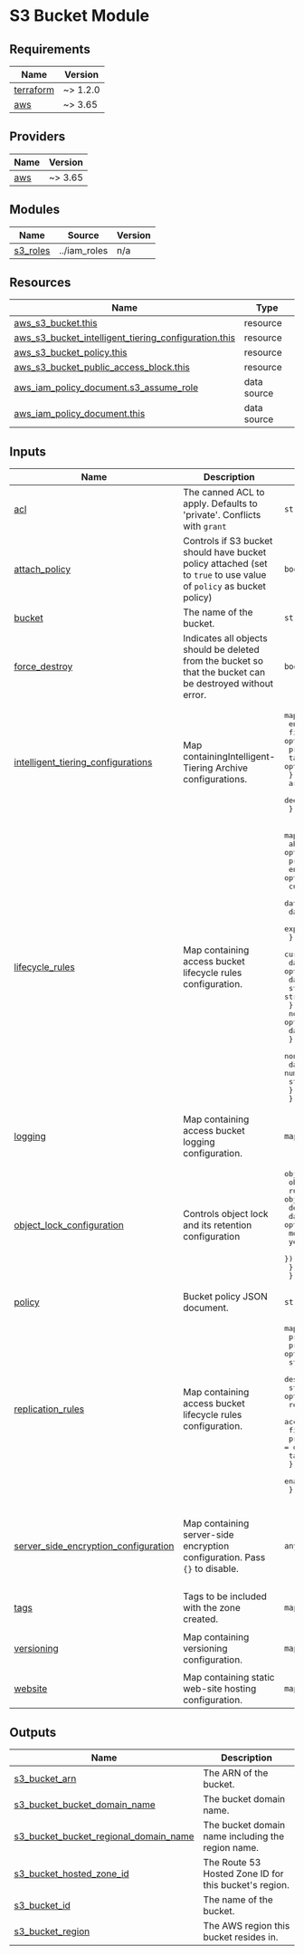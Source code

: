 # S3 Bucket Module

<!-- BEGINNING OF PRE-COMMIT-TERRAFORM DOCS HOOK -->
## Requirements

| Name | Version |
|------|---------|
| <a name="requirement_terraform"></a> [terraform](#requirement\_terraform) | ~> 1.2.0 |
| <a name="requirement_aws"></a> [aws](#requirement\_aws) | ~> 3.65 |

## Providers

| Name | Version |
|------|---------|
| <a name="provider_aws"></a> [aws](#provider\_aws) | ~> 3.65 |

## Modules

| Name | Source | Version |
|------|--------|---------|
| <a name="module_s3_roles"></a> [s3\_roles](#module\_s3\_roles) | ../iam_roles | n/a |

## Resources

| Name | Type |
|------|------|
| [aws_s3_bucket.this](https://registry.terraform.io/providers/hashicorp/aws/latest/docs/resources/s3_bucket) | resource |
| [aws_s3_bucket_intelligent_tiering_configuration.this](https://registry.terraform.io/providers/hashicorp/aws/latest/docs/resources/s3_bucket_intelligent_tiering_configuration) | resource |
| [aws_s3_bucket_policy.this](https://registry.terraform.io/providers/hashicorp/aws/latest/docs/resources/s3_bucket_policy) | resource |
| [aws_s3_bucket_public_access_block.this](https://registry.terraform.io/providers/hashicorp/aws/latest/docs/resources/s3_bucket_public_access_block) | resource |
| [aws_iam_policy_document.s3_assume_role](https://registry.terraform.io/providers/hashicorp/aws/latest/docs/data-sources/iam_policy_document) | data source |
| [aws_iam_policy_document.this](https://registry.terraform.io/providers/hashicorp/aws/latest/docs/data-sources/iam_policy_document) | data source |

## Inputs

| Name | Description | Type | Default | Required |
|------|-------------|------|---------|:--------:|
| <a name="input_acl"></a> [acl](#input\_acl) | The canned ACL to apply. Defaults to 'private'. Conflicts with `grant` | `string` | `"private"` | no |
| <a name="input_attach_policy"></a> [attach\_policy](#input\_attach\_policy) | Controls if S3 bucket should have bucket policy attached (set to `true` to use value of `policy` as bucket policy) | `bool` | `false` | no |
| <a name="input_bucket"></a> [bucket](#input\_bucket) | The name of the bucket. | `string` | n/a | yes |
| <a name="input_force_destroy"></a> [force\_destroy](#input\_force\_destroy) | Indicates all objects should be deleted from the bucket so that the bucket can be destroyed without error. | `bool` | `false` | no |
| <a name="input_intelligent_tiering_configurations"></a> [intelligent\_tiering\_configurations](#input\_intelligent\_tiering\_configurations) | Map containingIntelligent-Tiering Archive configurations. | <pre>map(object({<br>    enabled = bool<br>    filter = optional(object({<br>      prefix = optional(string)<br>      tags   = optional(map(string))<br>    }))<br>    archive_access_tier_days      = number<br>    deep_archive_access_tier_days = number<br>  }))</pre> | `{}` | no |
| <a name="input_lifecycle_rules"></a> [lifecycle\_rules](#input\_lifecycle\_rules) | Map containing access bucket lifecycle rules configuration. | <pre>map(object({<br>    abort_incomplete_multipart_upload_days = optional(number)<br>    prefix                                 = optional(string)<br>    enabled                                = optional(bool)<br>    current_version_expiration = optional(object({<br>      date                         = optional(string)<br>      days                         = optional(number)<br>      expired_object_delete_marker = optional(string)<br>    }))<br>    current_version_transition = optional(map(object({<br>      date          = optional(string)<br>      days          = optional(number)<br>      storage_class = string<br>    })))<br>    noncurrent_version_expiration = optional(object({<br>      days = number<br>    }))<br>    noncurrent_version_transition = optional(map(object({<br>      days          = number<br>      storage_class = string<br>    })))<br>  }))</pre> | `{}` | no |
| <a name="input_logging"></a> [logging](#input\_logging) | Map containing access bucket logging configuration. | `map(string)` | `{}` | no |
| <a name="input_object_lock_configuration"></a> [object\_lock\_configuration](#input\_object\_lock\_configuration) | Controls object lock and its retention configuration | <pre>object({<br>    object_lock_enabled = string<br>    rule = object({<br>      default_retention = object({<br>        days  = optional(number)<br>        mode  = string<br>        years = optional(number)<br>      })<br>    })<br>  })</pre> | `null` | no |
| <a name="input_policy"></a> [policy](#input\_policy) | Bucket policy JSON document. | `string` | `null` | no |
| <a name="input_replication_rules"></a> [replication\_rules](#input\_replication\_rules) | Map containing access bucket lifecycle rules configuration. | <pre>map(object({<br>    prefix                  = optional(string)<br>    priority                = optional(number)<br>    status                  = optional(string)<br>    destination_bucket_name = string<br>    storage_class           = optional(string)<br>    replica_kms_key_id      = optional(string)<br>    account_id              = optional(string)<br>    filter = optional(object({<br>      prefix = optional(string)<br>      tags   = optional(map(string))<br>    }))<br>    enable_rtc = optional(bool)<br>  }))</pre> | `{}` | no |
| <a name="input_server_side_encryption_configuration"></a> [server\_side\_encryption\_configuration](#input\_server\_side\_encryption\_configuration) | Map containing server-side encryption configuration. Pass `{}` to disable. | `any` | <pre>{<br>  "rule": {<br>    "apply_server_side_encryption_by_default": {<br>      "sse_algorithm": "AES256"<br>    }<br>  }<br>}</pre> | no |
| <a name="input_tags"></a> [tags](#input\_tags) | Tags to be included with the zone created. | `map(any)` | `{}` | no |
| <a name="input_versioning"></a> [versioning](#input\_versioning) | Map containing versioning configuration. | `map(string)` | <pre>{<br>  "enabled": true<br>}</pre> | no |
| <a name="input_website"></a> [website](#input\_website) | Map containing static web-site hosting configuration. | `map(string)` | `{}` | no |

## Outputs

| Name | Description |
|------|-------------|
| <a name="output_s3_bucket_arn"></a> [s3\_bucket\_arn](#output\_s3\_bucket\_arn) | The ARN of the bucket. |
| <a name="output_s3_bucket_bucket_domain_name"></a> [s3\_bucket\_bucket\_domain\_name](#output\_s3\_bucket\_bucket\_domain\_name) | The bucket domain name. |
| <a name="output_s3_bucket_bucket_regional_domain_name"></a> [s3\_bucket\_bucket\_regional\_domain\_name](#output\_s3\_bucket\_bucket\_regional\_domain\_name) | The bucket domain name including the region name. |
| <a name="output_s3_bucket_hosted_zone_id"></a> [s3\_bucket\_hosted\_zone\_id](#output\_s3\_bucket\_hosted\_zone\_id) | The Route 53 Hosted Zone ID for this bucket's region. |
| <a name="output_s3_bucket_id"></a> [s3\_bucket\_id](#output\_s3\_bucket\_id) | The name of the bucket. |
| <a name="output_s3_bucket_region"></a> [s3\_bucket\_region](#output\_s3\_bucket\_region) | The AWS region this bucket resides in. |
<!-- END OF PRE-COMMIT-TERRAFORM DOCS HOOK -->
